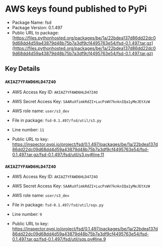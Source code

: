 # AWS keys found published to PyPi

* Package Name: fsd
* Package Version: 0.1.497
* Public URL to package: [https://files.pythonhosted.org/packages/be/1a/22bdea137d86dd22dc09d68dd4d59a43879d48b75b7a3df9cf4495763e54/fsd-0.1.497.tar.gz](https://files.pythonhosted.org/packages/be/1a/22bdea137d86dd22dc09d68dd4d59a43879d48b75b7a3df9cf4495763e54/fsd-0.1.497.tar.gz)

## Key Details

### `AKIAZ7YFAWD6HLD47Z4O`

* AWS Access Key ID: `AKIAZ7YFAWD6HLD47Z4O`
* AWS Secret Access Key: `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` 
* AWS role name: `user/s3_dev`
* File in package: `fsd-0.1.497/fsd/util/s3.py`
* Line number: `11`

* Public URL to key: https://inspector.pypi.io/project/fsd/0.1.497/packages/be/1a/22bdea137d86dd22dc09d68dd4d59a43879d48b75b7a3df9cf4495763e54/fsd-0.1.497.tar.gz/fsd-0.1.497/fsd/util/s3.py#line.11



### `AKIAZ7YFAWD6HLD47Z4O`

* AWS Access Key ID: `AKIAZ7YFAWD6HLD47Z4O`
* AWS Secret Access Key: `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` 
* AWS role name: `user/s3_dev`
* File in package: `fsd-0.1.497/fsd/util/sqs.py`
* Line number: `9`

* Public URL to key: https://inspector.pypi.io/project/fsd/0.1.497/packages/be/1a/22bdea137d86dd22dc09d68dd4d59a43879d48b75b7a3df9cf4495763e54/fsd-0.1.497.tar.gz/fsd-0.1.497/fsd/util/sqs.py#line.9


